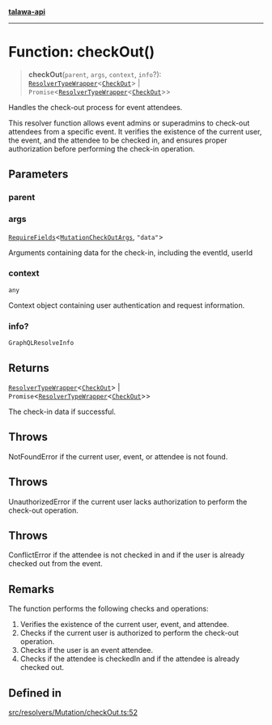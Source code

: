 [**talawa-api**](../../../../README.md)

***

# Function: checkOut()

> **checkOut**(`parent`, `args`, `context`, `info`?): [`ResolverTypeWrapper`](../../../../types/generatedGraphQLTypes/type-aliases/ResolverTypeWrapper.md)\<[`CheckOut`](../../../../types/generatedGraphQLTypes/type-aliases/CheckOut.md)\> \| `Promise`\<[`ResolverTypeWrapper`](../../../../types/generatedGraphQLTypes/type-aliases/ResolverTypeWrapper.md)\<[`CheckOut`](../../../../types/generatedGraphQLTypes/type-aliases/CheckOut.md)\>\>

Handles the check-out process for event attendees.

This resolver function allows event admins or superadmins to check-out attendees from a specific event.
It verifies the existence of the current user, the event, and the attendee to be checked in,
and ensures proper authorization before performing the check-in operation.

## Parameters

### parent

### args

[`RequireFields`](../../../../types/generatedGraphQLTypes/type-aliases/RequireFields.md)\<[`MutationCheckOutArgs`](../../../../types/generatedGraphQLTypes/type-aliases/MutationCheckOutArgs.md), `"data"`\>

Arguments containing data for the check-in, including the eventId, userId

### context

`any`

Context object containing user authentication and request information.

### info?

`GraphQLResolveInfo`

## Returns

[`ResolverTypeWrapper`](../../../../types/generatedGraphQLTypes/type-aliases/ResolverTypeWrapper.md)\<[`CheckOut`](../../../../types/generatedGraphQLTypes/type-aliases/CheckOut.md)\> \| `Promise`\<[`ResolverTypeWrapper`](../../../../types/generatedGraphQLTypes/type-aliases/ResolverTypeWrapper.md)\<[`CheckOut`](../../../../types/generatedGraphQLTypes/type-aliases/CheckOut.md)\>\>

The check-in data if successful.

## Throws

NotFoundError if the current user, event, or attendee is not found.

## Throws

UnauthorizedError if the current user lacks authorization to perform the check-out operation.

## Throws

ConflictError if the attendee is not checked in and if the user is already checked out from the event.

## Remarks

The function performs the following checks and operations:
1. Verifies the existence of the current user, event, and attendee.
2. Checks if the current user is authorized to perform the check-out operation.
3. Checks if the user is an event attendee.
4. Checks if the attendee is checkedIn and if the attendee is already checked out.

## Defined in

[src/resolvers/Mutation/checkOut.ts:52](https://github.com/Suyash878/talawa-api/blob/095e6964ce2a06c1c30d1acf81b6162203f1db91/src/resolvers/Mutation/checkOut.ts#L52)
